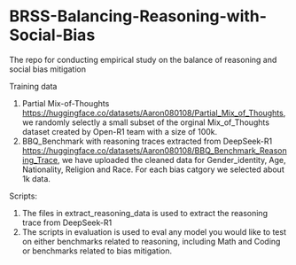 # BRSS-Balancing-Reasoning-with-Social-Bias
The repo for conducting empirical study on the balance of reasoning and social bias mitigation

Training data
1. Partial Mix-of-Thoughts https://huggingface.co/datasets/Aaron080108/Partial_Mix_of_Thoughts, we randomly selectly a small subset of the orginal Mix_of_Thoughts dataset created by Open-R1 team with a size of 100k.
2. BBQ_Benchmark with reasoning traces extracted from DeepSeek-R1 https://huggingface.co/datasets/Aaron080108/BBQ_Benchmark_Reasoning_Trace, we have uploaded the cleaned data for Gender_identity, Age, Nationality, Religion and Race. For each bias catgory we selected about 1k data.


Scripts:
1. The files in extract_reasoning_data is used to extract the reasoning trace from DeepSeek-R1
2. The scripts in evaluation is used to eval any model you would like to test on either benchmarks related to reasoning, including Math and Coding or benchmarks related to bias mitigation.